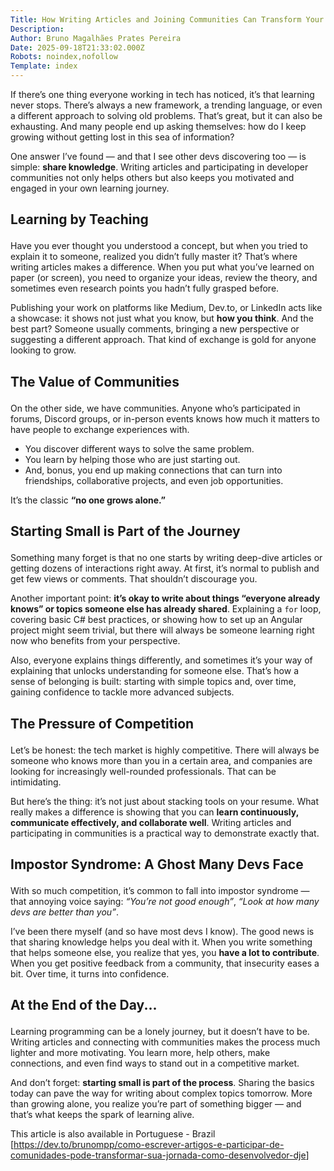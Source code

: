 ```yaml
---
Title: How Writing Articles and Joining Communities Can Transform Your Journey as a Developer
Description: 
Author: Bruno Magalhães Prates Pereira
Date: 2025-09-18T21:33:02.000Z
Robots: noindex,nofollow
Template: index
---
```

<p>If there’s one thing everyone working in tech has noticed, it’s that learning never stops. There’s always a new framework, a trending language, or even a different approach to solving old problems. That’s great, but it can also be exhausting. And many people end up asking themselves: how do I keep growing without getting lost in this sea of information?</p>

<p>One answer I’ve found — and that I see other devs discovering too — is simple: <strong>share knowledge</strong>. Writing articles and participating in developer communities not only helps others but also keeps you motivated and engaged in your own learning journey.</p>

<h2>
  
  
  Learning by Teaching
</h2>

<p>Have you ever thought you understood a concept, but when you tried to explain it to someone, realized you didn’t fully master it? That’s where writing articles makes a difference. When you put what you’ve learned on paper (or screen), you need to organize your ideas, review the theory, and sometimes even research points you hadn’t fully grasped before.</p>

<p>Publishing your work on platforms like Medium, Dev.to, or LinkedIn acts like a showcase: it shows not just what you know, but <strong>how you think</strong>. And the best part? Someone usually comments, bringing a new perspective or suggesting a different approach. That kind of exchange is gold for anyone looking to grow.</p>

<h2>
  
  
  The Value of Communities
</h2>

<p>On the other side, we have communities. Anyone who’s participated in forums, Discord groups, or in-person events knows how much it matters to have people to exchange experiences with.</p>

<ul>
<li>You discover different ways to solve the same problem.
</li>
<li>You learn by helping those who are just starting out.
</li>
<li>And, bonus, you end up making connections that can turn into friendships, collaborative projects, and even job opportunities.</li>
</ul>

<p>It’s the classic <strong>“no one grows alone.”</strong></p>

<h2>
  
  
  Starting Small is Part of the Journey
</h2>

<p>Something many forget is that no one starts by writing deep-dive articles or getting dozens of interactions right away. At first, it’s normal to publish and get few views or comments. That shouldn’t discourage you.</p>

<p>Another important point: <strong>it’s okay to write about things “everyone already knows” or topics someone else has already shared</strong>. Explaining a <code>for</code> loop, covering basic C# best practices, or showing how to set up an Angular project might seem trivial, but there will always be someone learning right now who benefits from your perspective.</p>

<p>Also, everyone explains things differently, and sometimes it’s your way of explaining that unlocks understanding for someone else. That’s how a sense of belonging is built: starting with simple topics and, over time, gaining confidence to tackle more advanced subjects.</p>

<h2>
  
  
  The Pressure of Competition
</h2>

<p>Let’s be honest: the tech market is highly competitive. There will always be someone who knows more than you in a certain area, and companies are looking for increasingly well-rounded professionals. That can be intimidating.</p>

<p>But here’s the thing: it’s not just about stacking tools on your resume. What really makes a difference is showing that you can <strong>learn continuously, communicate effectively, and collaborate well</strong>. Writing articles and participating in communities is a practical way to demonstrate exactly that.</p>

<h2>
  
  
  Impostor Syndrome: A Ghost Many Devs Face
</h2>

<p>With so much competition, it’s common to fall into impostor syndrome — that annoying voice saying: <em>“You’re not good enough”</em>, <em>“Look at how many devs are better than you”</em>.</p>

<p>I’ve been there myself (and so have most devs I know). The good news is that sharing knowledge helps you deal with it. When you write something that helps someone else, you realize that yes, you <strong>have a lot to contribute</strong>. When you get positive feedback from a community, that insecurity eases a bit. Over time, it turns into confidence.</p>

<h2>
  
  
  At the End of the Day...
</h2>

<p>Learning programming can be a lonely journey, but it doesn’t have to be. Writing articles and connecting with communities makes the process much lighter and more motivating. You learn more, help others, make connections, and even find ways to stand out in a competitive market.</p>

<p>And don’t forget: <strong>starting small is part of the process</strong>. Sharing the basics today can pave the way for writing about complex topics tomorrow. More than growing alone, you realize you’re part of something bigger — and that’s what keeps the spark of learning alive.</p>

<p>This article is also available in Portuguese - Brazil [<a href="https://dev.to/brunompp/como-escrever-artigos-e-participar-de-comunidades-pode-transformar-sua-jornada-como-desenvolvedor-dje">https://dev.to/brunompp/como-escrever-artigos-e-participar-de-comunidades-pode-transformar-sua-jornada-como-desenvolvedor-dje</a>]</p>

